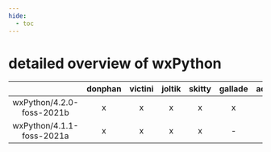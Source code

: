 ```yaml
---
hide:
  - toc
---
```


detailed overview of wxPython
=============================

| |donphan|victini|joltik|skitty|gallade|accelgor|swalot|doduo|
| :---: | :---: | :---: | :---: | :---: | :---: | :---: | :---: | :---: |
|wxPython/4.2.0-foss-2021b|x|x|x|x|x|x|x|x|
|wxPython/4.1.1-foss-2021a|x|x|x|x|-|x|x|x|
